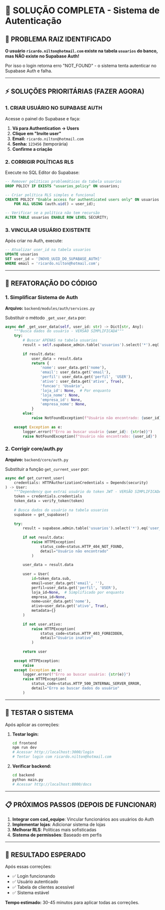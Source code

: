 # 🔧 SOLUÇÃO COMPLETA - Sistema de Autenticação

## 🚨 **PROBLEMA RAIZ IDENTIFICADO**

**O usuário `ricardo.nilton@hotmail.com` existe na tabela `usuarios` do banco, mas NÃO existe no Supabase Auth!**

Por isso o login retorna erro "NOT_FOUND" - o sistema tenta autenticar no Supabase Auth e falha.

---

## ⚡ **SOLUÇÕES PRIORITÁRIAS (FAZER AGORA)**

### **1. CRIAR USUÁRIO NO SUPABASE AUTH**

Acesse o painel do Supabase e faça:

1. **Vá para Authentication → Users**
2. **Clique em "Invite user"**
3. **Email:** `ricardo.nilton@hotmail.com`
4. **Senha:** `123456` (temporária)
5. **Confirme a criação**

### **2. CORRIGIR POLÍTICAS RLS**

Execute no SQL Editor do Supabase:

```sql
-- Remover políticas problemáticas da tabela usuarios
DROP POLICY IF EXISTS "usuarios_policy" ON usuarios;

-- Criar política RLS simples e funcional
CREATE POLICY "Enable access for authenticated users only" ON usuarios
    FOR ALL USING (auth.uid() = user_id);

-- Verificar se a política não tem recursão
ALTER TABLE usuarios ENABLE ROW LEVEL SECURITY;
```

### **3. VINCULAR USUÁRIO EXISTENTE**

Após criar no Auth, execute:

```sql
-- Atualizar user_id na tabela usuarios
UPDATE usuarios 
SET user_id = '[NOVO_UUID_DO_SUPABASE_AUTH]'
WHERE email = 'ricardo.nilton@hotmail.com';
```

---

## 🔄 **REFATORAÇÃO DO CÓDIGO**

### **1. Simplificar Sistema de Auth**

**Arquivo:** `backend/modules/auth/services.py`

Substituir o método `_get_user_data` por:

```python
async def _get_user_data(self, user_id: str) -> Dict[str, Any]:
    """Busca dados do usuário - VERSÃO SIMPLIFICADA"""
    try:
        # Buscar APENAS na tabela usuarios
        result = self.supabase_admin.table('usuarios').select('*').eq('user_id', user_id).single().execute()
        
        if result.data:
            user_data = result.data
            return {
                'nome': user_data.get('nome'),
                'email': user_data.get('email'),
                'perfil': user_data.get('perfil', 'USER'),
                'ativo': user_data.get('ativo', True),
                'funcao': 'Usuário',
                'loja_id': None,  # Por enquanto
                'loja_nome': None,
                'empresa_id': None,
                'empresa_nome': None,
            }
        else:
            raise NotFoundException(f"Usuário não encontrado: {user_id}")
    
    except Exception as e:
        logger.error(f"Erro ao buscar usuário {user_id}: {str(e)}")
        raise NotFoundException(f"Usuário não encontrado: {user_id}")
```

### **2. Corrigir core/auth.py**

**Arquivo:** `backend/core/auth.py`

Substituir a função `get_current_user` por:

```python
async def get_current_user(
    credentials: HTTPAuthorizationCredentials = Depends(security)
) -> User:
    """Dependency que extrai usuário do token JWT - VERSÃO SIMPLIFICADA"""
    token = credentials.credentials
    token_data = verify_token(token)
    
    # Busca dados do usuário na tabela usuarios
    supabase = get_supabase()
    
    try:
        result = supabase.admin.table('usuarios').select('*').eq('user_id', token_data.sub).single().execute()
        
        if not result.data:
            raise HTTPException(
                status_code=status.HTTP_404_NOT_FOUND,
                detail="Usuário não encontrado"
            )
        
        user_data = result.data
        
        user = User(
            id=token_data.sub,
            email=user_data.get('email', ''),
            perfil=user_data.get('perfil', 'USER'),
            loja_id=None,  # Simplificado por enquanto
            empresa_id=None,
            nome=user_data.get('nome'),
            ativo=user_data.get('ativo', True),
            metadata={}
        )
        
        if not user.ativo:
            raise HTTPException(
                status_code=status.HTTP_403_FORBIDDEN,
                detail="Usuário inativo"
            )
        
        return user
    
    except HTTPException:
        raise
    except Exception as e:
        logger.error(f"Erro ao buscar usuário: {str(e)}")
        raise HTTPException(
            status_code=status.HTTP_500_INTERNAL_SERVER_ERROR,
            detail="Erro ao buscar dados do usuário"
        )
```

---

## 🧪 **TESTAR O SISTEMA**

Após aplicar as correções:

1. **Testar login:**
   ```bash
   cd frontend
   npm run dev
   # Acessar http://localhost:3000/login
   # Tentar login com ricardo.nilton@hotmail.com
   ```

2. **Verificar backend:**
   ```bash
   cd backend
   python main.py
   # Acessar http://localhost:8000/docs
   ```

---

## 📋 **PRÓXIMOS PASSOS (DEPOIS DE FUNCIONAR)**

1. **Integrar com cad_equipe**: Vincular funcionários aos usuários do Auth
2. **Implementar lojas**: Adicionar sistema de lojas
3. **Melhorar RLS**: Políticas mais sofisticadas
4. **Sistema de permissões**: Baseado em perfis

---

## 🎯 **RESULTADO ESPERADO**

Após essas correções:
- ✅ Login funcionando
- ✅ Usuário autenticado
- ✅ Tabela de clientes acessível
- ✅ Sistema estável

**Tempo estimado:** 30-45 minutos para aplicar todas as correções. 
